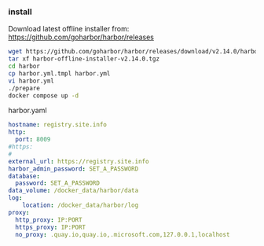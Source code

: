 
### install
Download latest offline installer from:
https://github.com/goharbor/harbor/releases
```sh
wget https://github.com/goharbor/harbor/releases/download/v2.14.0/harbor-offline-installer-v2.14.0.tgz
tar xf harbor-offline-installer-v2.14.0.tgz
cd harbor
cp harbor.yml.tmpl harbor.yml
vi harbor.yml
./prepare
docker compose up -d
```


harbor.yaml
```yaml
hostname: registry.site.info
http:
  port: 8009
#https:
#
external_url: https://registry.site.info
harbor_admin_password: SET_A_PASSWORD
database:
  password: SET_A_PASSWORD
data_volume: /docker_data/harbor/data
log:
    location: /docker_data/harbor/log
proxy:
  http_proxy: IP:PORT
  https_proxy: IP:PORT
  no_proxy: .quay.io,quay.io,.microsoft.com,127.0.0.1,localhost
```
